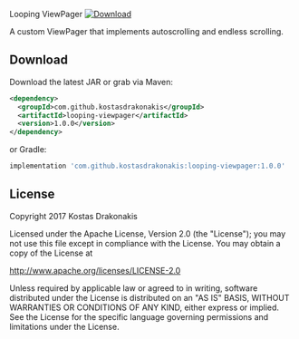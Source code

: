 Looping ViewPager [ ![Download](https://api.bintray.com/packages/kdrakonakis/maven/looping-viewpager/images/download.svg) ](https://bintray.com/kdrakonakis/maven/looping-viewpager/_latestVersion)



A custom ViewPager that implements autoscrolling and endless scrolling.


Download
--------

Download the latest JAR or grab via Maven:
```xml
<dependency>
  <groupId>com.github.kostasdrakonakis</groupId>
  <artifactId>looping-viewpager</artifactId>
  <version>1.0.0</version>
</dependency>
```
or Gradle:
```groovy
implementation 'com.github.kostasdrakonakis:looping-viewpager:1.0.0'
```

License
-------

 Copyright 2017 Kostas Drakonakis

 Licensed under the Apache License, Version 2.0 (the "License");
 you may not use this file except in compliance with the License.
 You may obtain a copy of the License at

 http://www.apache.org/licenses/LICENSE-2.0

 Unless required by applicable law or agreed to in writing, software
 distributed under the License is distributed on an "AS IS" BASIS,
 WITHOUT WARRANTIES OR CONDITIONS OF ANY KIND, either express or implied.
 See the License for the specific language governing permissions and
 limitations under the License.